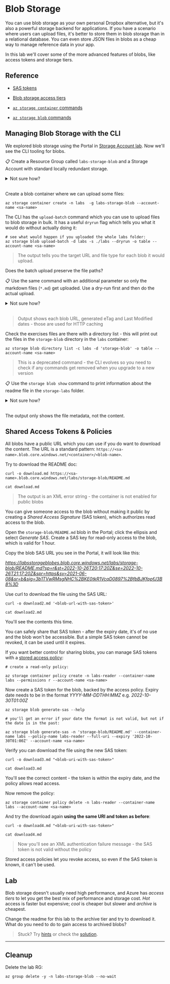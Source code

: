 # Blob Storage

You can use blob storage as your own personal Dropbox alternative, but it's also a powerful storage backend for applications. If you have a scenario where users can upload files, it's better to store them in blob storage than in a relational database. You can even store JSON files in blobs as a cheap way to manage reference data in your app.

In this lab we'll cover some of the more advanced features of blobs, like access tokens and storage tiers.

## Reference

- [SAS tokens](https://learn.microsoft.com/en-us/azure/cognitive-services/translator/document-translation/create-sas-tokens?tabs=Containers)

- [Blob storage access tiers](https://docs.microsoft.com/en-us/azure/storage/blobs/access-tiers-overview)

- [`az storage container` commands](https://learn.microsoft.com/en-us/cli/azure/storage/container?view=azure-cli-latest)

- [`az storage blob` commands](https://learn.microsoft.com/en-us/cli/azure/storage/blob?view=azure-cli-latest)

## Managing Blob Storage with the CLI

We explored blob storage using the Portal in [Storage Account lab](/labs/storage/README.md). Now we'll see the CLI tooling for blobs.

📋 Create a Resource Group called `labs-storage-blob` and a Storage Account with standard locally redundant storage.

<details>
  <summary>Not sure how?</summary>

Remember the SA name can only be lowercase letters and numbers:

```
az group create -n labs-storage-blob --tags courselabs=azure -l southeastasia 

az storage account create -g labs-storage-blob  -l southeastasia --sku Standard_LRS -n <sa-name>
```

</details><br/>

Create a blob container where we can upload some files:

```
az storage container create -n labs  -g labs-storage-blob --account-name <sa-name>
```

The CLI has the `upload-batch` command which you can use to upload files to blob storage in bulk. It has a useful `dryrun` flag which tells you what it would do without actually doing it:

```
# see what would happen if you uploaded the whole labs folder:
az storage blob upload-batch -d labs -s ./labs --dryrun -o table --account-name <sa-name>
```

> The output tells you the target URL and file type for each blob it would upload.

Does the batch upload preserve the file paths?

📋 Use the same command with an additional parameter so only the markdown files (`*.md`) get uploaded. Use a dry-run first and then do the actual upload.

<details>
  <summary>Not sure how?</summary>

The `pattern` parameter lets you filter the files to upload:

```
az storage blob upload-batch -d labs -s ./labs --dryrun -o table --pattern '*.md' --account-name <sa-name>
```

And without the `dry-run` flag to upload:

```
az storage blob upload-batch -d labs -s ./labs --pattern '*.md' --account-name <sa-name>
```

</details><br/>

> Output shows each blob URL, generated eTag and Last Modified dates - those are used for HTTP caching

Check the exercises files are there with a directory list - this will print out the files in the `storage-blob` directory in the `labs` container:

```
az storage blob directory list -c labs -d 'storage-blob' -o table --account-name <sa-name>
```

> This is a deprecated command - the CLI evolves so you need to check if any commands get removed when you upgrade to a new version

📋 Use the `storage blob show` command to print information about the readme file in the `storage-labs` folder.

<details>
  <summary>Not sure how?</summary>

Blob file names are case-sensitive:

```
az storage blob show --container-name labs --name 'storage-blob/README.md' -o table --account-name <sa-name>
```

If you try `storage-blob/readme.md` instead then you'll get an `ErrorCode:BlobNotFound` response.

</details><br/>

The output only shows the file metadata, not the content.

## Shared Access Tokens & Policies

All blobs have a public URL which you can use if you do want to download the content. The URL is a standard pattern: `https://<sa-name>.blob.core.windows.net/<container>/<blob-name>`.

Try to download the README doc:

```
curl -o download.md https://<sa-name>.blob.core.windows.net/labs/storage-blob/README.md

cat download.md
```

> The output is an XML error string - the container is not enabled for public blobs

You can give someone access to the blob without making it public by creating a _Shared Access Signature_ (SAS token), which authorizes read access to the blob.

Open the `storage-blob/README.md` blob in the Portal; click the ellipsis and select _Generate SAS_. Create a SAS key for read-only access to the blob, which is valid for 1 hour.

Copy the blob SAS URL you see in the Portal, it will look like this:

_https://labsstorageblobes.blob.core.windows.net/labs/storage-blob/README.md?sp=r&st=2022-10-26T20:17:20Z&se=2022-10-26T21:17:20Z&spr=https&sv=2021-06-08&sr=b&sig=3b1TVwRMsgNHC%2BKE0tkR1VcqD0897%2BfbBJKfppfJ3B8%3D_

Use curl to download the file using the SAS URL:

```
curl -o download2.md '<blob-url-with-sas-token>'

cat download2.md
```

You'll see the contents this time. 

You can safely share that SAS token - after the expiry date, it's of no use and the blob won't be accessible. But a simple SAS token cannot be revoked, it can be used until it expires.

If you want better control for sharing blobs, you can manage SAS tokens with a [stored access policy](https://learn.microsoft.com/en-us/rest/api/storageservices/define-stored-access-policy):

```
# create a read-only policy:

az storage container policy create -n labs-reader --container-name labs --permissions r --account-name <sa-name>
```

Now create a SAS token for the blob, backed by the access policy. Expiry date needs to be in the format _YYYY-MM-DDTHH:MMZ_ e.g. _2022-10-30T01:00Z_

```
az storage blob generate-sas --help

# you'll get an error if your date the format is not valid, but not if the date is in the past:

az storage blob generate-sas -n 'storage-blob/README.md' --container-name labs --policy-name labs-reader --full-uri --expiry '2022-10-30T01:00Z' --account-name <sa-name> 
```

Verify you can download the file using the new SAS token:

```
curl -o download3.md "<blob-uri-with-sas-token>"

cat download3.md
```

You'll see the correct content - the token is within the expiry date, and the policy allows read access.

Now remove the policy:

```
az storage container policy delete -n labs-reader --container-name labs --account-name <sa-name>
```

And try the download again **using the same URI and token as before**:

```
curl -o download4.md "<blob-uri-with-sas-token>"

cat download4.md
```

> Now you'll see an XML authentication failure message - the SAS token is not valid without the policy

Stored access policies let you revoke access, so even if the SAS token is known, it can't be used.

## Lab

Blob storage doesn't usually need high performance, and Azure has _access tiers_ to let you get the best mix of performance and storage cost. _Hot_ access is faster but expensive; _cool_ is cheaper but slower and _archive_ is cheapest.

Change the readme for this lab to the archive tier and try to download it. What do you need to do to gain access to archived blobs? 

> Stuck? Try [hints](hints.md) or check the [solution](solution.md).

___

## Cleanup

Delete the lab RG:

```
az group delete -y -n labs-storage-blob --no-wait
```